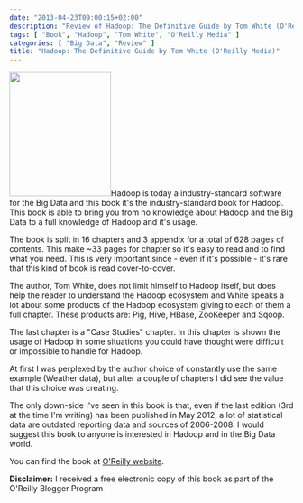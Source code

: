 ```yaml
---
date: "2013-04-23T09:00:15+02:00"
description: "Review of Hadoop: The Definitive Guide by Tom White (O'Reilly Media)"
tags: [ "Book", "Hadoop", "Tom White", "O'Reilly Media" ]
categories: [ "Big Data", "Review" ]
title: "Hadoop: The Definitive Guide by Tom White (O'Reilly Media)"
---
```

<img class="alignleft" alt="" src="http://akamaicovers.oreilly.com/images/9781449311520/cat.gif" width="180" height="220" />Hadoop is today a industry-standard software for the Big Data and this book it's the industry-standard book for Hadoop. This book is able to bring you from no knowledge about Hadoop and the Big Data to a full knowledge of Hadoop and it's usage.

The book is split in 16 chapters and 3 appendix for a total of 628 pages of contents. This make ~33 pages for chapter so it's easy to read and to find what you need. This is very important since - even if it's possible - it's rare that this kind of book is read cover-to-cover.

The author, Tom White, does not limit himself to Hadoop itself, but does help the reader to understand the Hadoop ecosystem and White speaks a lot about some products of the Hadoop ecosystem giving to each of them a full chapter. These products are: Pig, Hive, HBase, ZooKeeper and Sqoop.

The last chapter is a "Case Studies" chapter. In this chapter is shown the usage of Hadoop in some situations you could have thought were difficult or impossible to handle for Hadoop.

At first I was perplexed by the author choice of constantly use the same example (Weather data), but after a couple of chapters I did see the value that this choice was creating.

The only down-side I've seen in this book is that, even if the last edition (3rd at the time I'm writing) has been published in May 2012, a lot of statistical data are outdated reporting data and sources of 2006-2008. I would suggest this book to anyone is interested in Hadoop and in the Big Data world.

You can find the book at <a href="http://shop.oreilly.com/product/0636920021773.do">O'Reilly website</a>.

**Disclaimer:** I received a free electronic copy of this book as part of the O'Reilly Blogger Program
